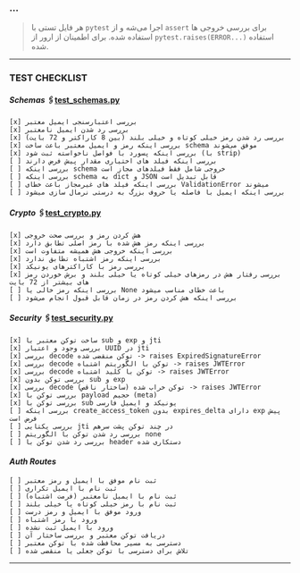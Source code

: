 ### ...

> هر فایل تستی با `pytest` اجرا می‌شه و از `assert` برای بررسی خروجی ها استفاده شده.
برای اطمینان از ارور از `pytest.raises(ERROR...)` استفاده شده.

---

### TEST CHECKLIST

#### *Schemas* 🖇️[test_schemas.py](../tests/test_schemas.py)
    [x] بررسی اعتبارسنجی ایمیل معتبر 
    [x] بررسی رد شدن ایمیل نامعتبر 
    [x] بررسی رد شدن رمز خیلی کوتاه و خیلی بلند (بین 8 کاراکتر و 72 بایت)
    [x] بررسی اینکه رمز و ایمیل معتبر باعث ساخت schema موفق می‌شوند 
    [x] بررسی اینکه پسورد با فواصل ناخواسته ثبت شود (با strip)
    [ ] بررسی اینکه فیلد های اختیاری مقدار پیش فرض دارند
    [ ] بررسی اینکه schema خروجی شامل فقط فیلدهای مجاز است
    [ ] بررسی اینکه schema به dict و JSON قابل تبدیل است
    [ ] بررسی اینکه فیلد های غیرمجاز باعث خطای ValidationError میشوند
    [ ] بررسی اینکه ایمیل با فاصله یا حروف بزرگ به درستی نرمال سازی میشود

#### *Crypto* 🖇️[test_crypto.py](../tests/test_crypto.py)
    [x] هش کردن رمز و بررسی صحت خروجی 
    [x] بررسی اینکه رمز هش شده با رمز اصلی تطابق دارد 
    [x] بررسی اینکه خروجی هش همیشه متفاوت است
    [x] بررسی اینکه رمز اشتباه تطابق ندارد
    [x] بررسی رمز با کاراکترهای یونیکد
    [x] بررسی رفتار هش در رمزهای خیلی کوتاه یا خیلی بلند و برش خوردن رمز های بیشتر از 72 بایت
    [ ] بررسی اینکه رمز خالی یا None باعث خطای مناسب میشود
    [ ] بررسی اینکه هش کردن رمز در زمان قابل قبول انجام می‌شود


#### *Security* 🖇️[test_security.py](../tests/test_security.py)
    [x] ساخت توکن معتبر با sub و exp و jti
    [x] بررسی وجود و اعتبار UUID در jti 
    [x] بررسی decode توکن منقضی شده -> raises ExpiredSignatureError 
    [x] بررسی decode توکن با الگوریتم اشتباه -> raises JWTError 
    [x] بررسی decode توکن با کلید اشتباه -> raises JWTError 
    [x] بررسی توکن بدون sub و exp
    [x] بررسی decode توکن خراب شده (ساختار ناقص) -> raises JWTError 
    [x] بررسی توکن با payload حجیم (meta) 
    [x] بررسی توکن با sub یونیکد و ایمیل فارسی
    [ ] بررسی اینکه create_access_token بدون expires_delta دارای exp پیش فرض است
    [ ] بررسی یکتایی jti در چند توکن پشت سر‌هم
    [ ] بررسی رد شدن توکن با الگوریتم none
    [ ] بررسی رد شدن توکن با header دستکاری شده

#### *Auth Routes*
    [ ] ثبت‌ نام موفق با ایمیل و رمز معتبر
    [ ] ثبت‌ نام با ایمیل تکراری
    [ ] ثبت‌ نام با ایمیل نامعتبر (فرمت اشتباه)
    [ ] ثبت‌ نام با رمز خیلی کوتاه یا خیلی بلند
    [ ] ورود موفق با ایمیل و رمز درست
    [ ] ورود با رمز اشتباه
    [ ] ورود با ایمیل ثبت‌ نشده
    [ ] دریافت توکن معتبر و بررسی ساختار آن
    [ ] دسترسی به مسیر محافظت ‌شده با توکن معتبر
    [ ] تلاش برای دسترسی با توکن جعلی یا منقضی‌ شده

---
